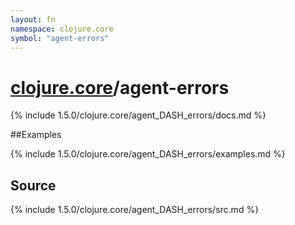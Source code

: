 ```yaml
---
layout: fn
namespace: clojure.core
symbol: "agent-errors"
---
```


# [clojure.core](../)/agent-errors

{% include 1.5.0/clojure.core/agent_DASH_errors/docs.md %}

##Examples

{% include 1.5.0/clojure.core/agent_DASH_errors/examples.md %}
## Source
{% include 1.5.0/clojure.core/agent_DASH_errors/src.md %}

